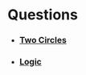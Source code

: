 <h1> Questions </h1>

<ul>
<li><h3><a href = 'https://www.spoj.com/problems/SMPCIRC/'>Two Circles</a></h1></li>
<li><h3><a href = 'https://www.spoj.com/problems/LGIC/'>Logic</a></h1></li>
</ul>
